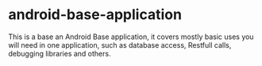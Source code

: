 # android-base-application
This is a base an Android Base application, it covers mostly basic uses you will need in one application, such as database access, Restfull calls, debugging libraries and others.
